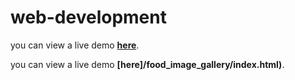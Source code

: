 # web-development

you can view a live demo **[here](https://stareawesome123.github.io/web-development/food_image_gallery/index.html)**.

you can view a live demo **[here]/food_image_gallery/index.html)**.
